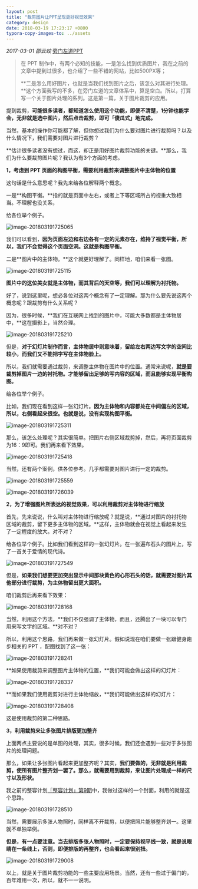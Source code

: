 ```yaml
---
layout: post
title: "裁剪图片让PPT呈现更好视觉效果"
category: design
date: 2018-03-19 17:23:17 +0800
typora-copy-images-to: ../assets
---
```


*2017-03-01* *邵云蛟* [旁门左道PPT](https://mp.weixin.qq.com/s?__biz=MzU2ODEyNzY3Mw==&mid=2247485976&idx=1&sn=7be36ef22f7849871d2d995ad949945d&scene=19##)

> 在 PPT 制作中，有两个必知的技能，一是怎么找到优质图片，我在之前的文章中提到过很多，也介绍了一些不错的网站，比如500PX等；
>
> **二是怎么用好图片，也就是当我们找到图片之后，该怎么对其进行处理。**这个方面我写的不多，在旁门左道的文章体系中，算是空白。所以，打算写一个关于图片处理的系列。这是第一篇，关于图片裁剪的应用。

提到裁剪，**可能很多读者，都知道怎么使用这个功能，即便不清楚，1分钟也能学会，无非就是选中图片，然后点击裁剪，即可「傻瓜式」地完成。**

当然，基本的操作你可能都了解，但你想过我们为什么要对图片进行裁剪吗？以及什么情况下，我们需要对图片进行裁剪？

**估计很多读者没有想过，而这，却正是用好图片裁剪功能的关键。**那么，我们为什么要裁剪图片呢？我认为有3个方面的考虑。

**1，考虑到 PPT 页面的构图平衡，需要利用裁剪来调整图片中主体物的位置**  

这句话是什么意思呢？我先来给各位解释两个概念。

一是**构图平衡。**指的就是页面中左右，或者上下等区域所占的视重大致相当。不理解也没关系，

给各位举个例子。

![image-201803191725065](../assets/image-201803191725065.png)

我们可以看到，**因为页面左边和右边各有一定的元素存在，维持了视觉平衡，所以，我们不会觉得这个页面空洞。这就是构图平衡。**

二是**图片中的主体物。**这个就更好理解了。同样地，咱们来看一张图。

![image-201803191725115](../assets/image-201803191725115.png)

**图片中的这位美女就是主体物，而其背后的天空等，我们可以理解为衬托物。**

好了，说到这里呢，想必各位对这两个概念有了一定理解。那为什么要先说这两个概念呢？跟裁剪有什么关系呢？

因为，很多时候，**我们在互联网上找到的图片中，可能大多数都是主体物居中，**这在摄影上，当然合理。

![image-201803191725210](../assets/image-201803191725210.png)

但是，**对于幻灯片制作而言，主体物居中则意味着，留给左右两边写文字的空间比较小，而我们又不能把字写在主体物脸上。**

所以，我们就需要通过裁剪，来调整主体物在图片中的位置。通常来说呢，**就是要裁剪掉图片一边的衬托物。才能够留出足够的写内容的区域，而且能够实现平衡构图。**

给各位举个例子。

比如，我们现在看到这样一张幻灯片。**因为主体物和内容都处在中间偏左的区域，所以，右侧看起来很空。也就是说，没有实现构图平衡。**

![image-201803191725311](../assets/image-201803191725311.png)

那么，该怎么处理呢？其实很简单。把图片右侧区域裁剪掉，然后，再将页面裁剪为16：9即可。我们再来看下效果。

![image-201803191725418](../assets/image-201803191725418.png)

当然，还有两个案例，供各位参考。几乎都需要对图片进行一定的裁剪。

![image-201803191725559](../assets/image-201803191725559.png)

![image-201803191726039](../assets/image-201803191726039.png)

**2，为了增强图片所表达的视觉效果，可以利用裁剪对主体物进行缩放**  

首先，先来说说，什么叫对主体物进行缩放呢？就是说，**通过对图片的衬托物区域的裁剪，留下更多主体物的区域。**这样，主体物就会在视觉上看起来发生了一定程度的放大。对不对？

给各位举个例子。比如我们看到这样的一张幻灯片。在一张遍布石头的图片上，写了一首关于爱情的现代诗。

![image-201803191727549](../assets/image-201803191727549.png)

但是，**如果我们想要更加突出显示中间那块黄色的心形石头的话，就需要对图片其他部分进行裁剪，为主体物留出更大面积。**

咱们裁剪后再来看下效果：

![image-201803191728168](../assets/image-201803191728168.png)

当然，利用这个方法，**我们不仅强调了主体物，而且，还腾出了一块可以专门用来写文字的区域。**对不对？

所以，利用这个思路，我们再来做一张幻灯片。假如说现在咱们要做一张跟健身跑步相关的 PPT ，配图找到了这一张：

![image-201803191728241](../assets/image-201803191728241.png)

**如果使用裁剪来调整图片主体物的位置，**我们可能会做出这样的幻灯片：

![image-201803191728337](../assets/image-201803191728337.png)

**而如果我们使用裁剪对进行主体物缩放，**我们可能做出这样的幻灯片：

![image-201803191728408](../assets/image-201803191728408.png)

这是使用裁剪的第二种思路。

**3，利用裁剪来让多张图片排版更加整齐**  

上面两点主要说的是单图的处理，其实，很多时候，我们还会遇到一些对于多张图片的处理问题。

那么，如果让多张图片看起来更加整齐呢？其实，**我们要做的，无非就是利用裁剪，使所有图片整齐划一罢了。那么，就需要用到裁剪，来让图片处理成一样的尺寸以及形状。**

我之前的整容计划[「整容计划」第9期](http://mp.weixin.qq.com/s?__biz=MzIwMDI0MTQxOQ==&mid=2650591326&idx=1&sn=8ffe034cabe9150bc099309214e34a09&scene=21#wechat_redirect)中，我做过这样的一个封面，利用的就是这个思路。

![image-201803191728510](../assets/image-201803191728510.png)

当然，需要展示多张人物照时，同样离不开裁剪，以便把照片能够整齐划一。这里就不单独举例。

**但是，有一点要注意。当去排版多张人物照时，一定要保持视平线一致，就是说眼睛在一条线上，否则，即便排版的再整齐，也会看起来很别扭。**

![image-201803191729008](../assets/image-201803191729008.png)

以上，就是关于图片裁剪功能的一些主要应用场景。当然，还有一些过于偏门的，百年难用一次，所以，就不一一说明。